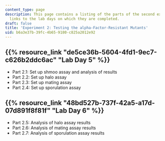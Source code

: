 ```yaml
---
content_type: page
description: This page contains a listing of the parts of the second experiment, and
  links to the lab days on which they are completed.
draft: false
title: 'Experiment 2: Testing the alpha-Factor-Resistant Mutants'
uid: b6a3e37b-39fc-4b65-9180-c825a2012e92
---
```

## {{% resource_link "de5ce36b-5604-4fd1-9ec7-c626b2ddc6ac" "Lab Day 5" %}}

- Part 2.1: Set up shmoo assay and analysis of results
- Part 2.2: Set up halo assay
- Part 2.3: Set up mating assay
- Part 2.4: Set up sporulation assay

## {{% resource_link "48bd527b-737f-42a5-a17d-07d891f8f81f" "Lab Day 6" %}}

- Part 2.5: Analysis of halo assay results
- Part 2.6: Analysis of mating assay results
- Part 2.7: Analysis of sporulation assay results